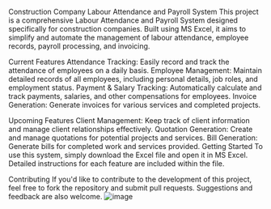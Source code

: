 Construction Company Labour Attendance and Payroll System
This project is a comprehensive Labour Attendance and Payroll System designed specifically for construction companies. Built using MS Excel, it aims to simplify and automate the management of labour attendance, employee records, payroll processing, and invoicing.

Current Features
Attendance Tracking: Easily record and track the attendance of employees on a daily basis.
Employee Management: Maintain detailed records of all employees, including personal details, job roles, and employment status.
Payment & Salary Tracking: Automatically calculate and track payments, salaries, and other compensations for employees.
Invoice Generation: Generate invoices for various services and completed projects.

Upcoming Features
Client Management: Keep track of client information and manage client relationships effectively.
Quotation Generation: Create and manage quotations for potential projects and services.
Bill Generation: Generate bills for completed work and services provided.
Getting Started
To use this system, simply download the Excel file and open it in MS Excel. Detailed instructions for each feature are included within the file.

Contributing
If you'd like to contribute to the development of this project, feel free to fork the repository and submit pull requests. Suggestions and feedback are also welcome.
![image](https://github.com/user-attachments/assets/a7c9c6e9-508a-4152-be4d-fead8ce3dbc3)
